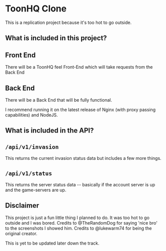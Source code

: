 # ToonHQ Clone
This is a replication project because it's too hot to go outside.

## What is included in this project?

Front End
-----------

There will be a ToonHQ feel Front-End which will take requests from the Back End

Back End
----------

There will be a Back End that will be fully functional. 

I recommend running it on the latest release of Nginx (with proxy passing capabilities) and NodeJS.

## What is included in the API?

`/api/v1/invasion`
------------------

This returns the current invasion status data but includes a few more things.

`/api/v1/status`
----------------

This returns the server status data -- basically if the account server is up and the game-servers are up.

## Disclaimer

This project is just a fun little thing I planned to do. It was too hot to go outside and I was bored. 
Credits to @TheRandomDog for saying 'nice bro' to the screenshots I showed him.
Credits to @lukewarm74 for being the original creator.

This is yet to be updated later down the track.

